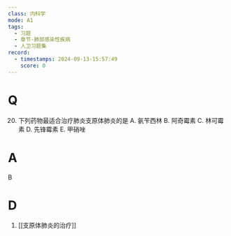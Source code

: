 ```yaml
---
class: 内科学
mode: A1
tags:
  - 习题
  - 章节-肺部感染性疾病
  - 人卫习题集
record:
  - timestamps: 2024-09-13-15:57:49
    score: 0
---
```


# Q
20. 下列药物最适合治疗肺炎支原体肺炎的是
A. 氨苄西林 
B. 阿奇霉素 
C. 林可霉素
D. 先锋霉素 
E. 甲硝唑
# A
B
# D
1. [[支原体肺炎的治疗]]